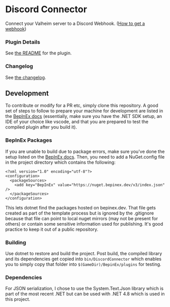 # Discord Connector

Connect your Valheim server to a Discord Webhook. ([How to get a webhook](Metadata/HowtoGuide.md))

### Plugin Details

See [the README](Metadata/README.md) for the plugin.

### Changelog

See [the changelog](Metadata/CHANGELOG.md).
## Development

To contribute or modify for a PR etc, simply clone this repository. A good set of
steps to follow to prepare your machine for development are listed in the
[BepInEx docs](https://docs.bepinex.dev/master/articles/dev_guide/plugin_tutorial/1_setup.html)
(essentially, make sure you have the .NET SDK setup, an IDE of your choice like
vscode, and that you are prepared to test the compiled plugin after you build it).

### BepInEx Packages

If you are unable to build due to package errors, make sure you've done the setup listed on the
[BepInEx docs](https://docs.bepinex.dev/master/articles/dev_guide/plugin_tutorial/1_setup.html).
Then, you need to add a NuGet.config file in the project directory which contains the following:

```
<?xml version="1.0" encoding="utf-8"?>
<configuration>
  <packageSources>
    <add key="BepInEx" value="https://nuget.bepinex.dev/v3/index.json" />
  </packageSources>
</configuration>
```

This lets dotnet find the packages hosted on bepinex.dev. That file gets created as
part of the template process but is ignored by the .gitignore because that file
can point to local nuget mirrors (may not be present for others) or contain some
sensitive information used for publishing. It's good practice to keep it out of a
public repository.

### Building

Use dotnet to restore and build the project. Post build, the compiled library and its 
dependencies get copied into `bin/DiscordConnector` which enables you to simply copy 
that folder into `$(GameDir)/BepinEx/plugins` for testing.

### Dependencies

For JSON serialization, I chose to use the System.Text.Json library which is part of
the most recent .NET but can be used with .NET 4.8 which is used in this project.
